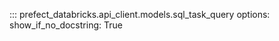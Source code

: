 ::: prefect_databricks.api_client.models.sql_task_query
    options:
      show_if_no_docstring: True